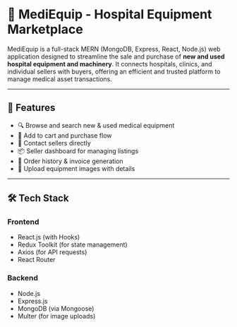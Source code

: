 # 🏥 MediEquip - Hospital Equipment Marketplace

MediEquip is a full-stack MERN (MongoDB, Express, React, Node.js) web application designed to streamline the sale and purchase of **new and used hospital equipment and machinery**.
It connects hospitals, clinics, and individual sellers with buyers, offering an efficient and trusted platform to manage medical asset transactions.

---

## 🚀 Features

- 🔍 Browse and search new & used medical equipment
- 🛒 Add to cart and purchase flow
- 💬 Contact sellers directly
- 📦 Seller dashboard for managing listings
- 🧾 Order history & invoice generation
- 📸 Upload equipment images with details


---

## 🛠 Tech Stack

### Frontend
- React.js (with Hooks)
- Redux Toolkit (for state management)
- Axios (for API requests)
- React Router

### Backend
- Node.js
- Express.js
- MongoDB (via Mongoose)
- Multer (for image uploads)

